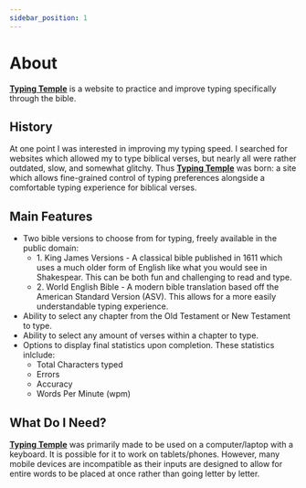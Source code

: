 ```yaml
---
sidebar_position: 1
---
```


# About

**[Typing Temple](https://www.typingtemple.com/)** is a website to practice and improve typing specifically through the bible.

## History

At one point I was interested in improving my typing speed. I searched for websites which allowed my to type biblical verses, but nearly all were rather outdated, slow, and somewhat glitchy. Thus **[Typing Temple](https://www.typingtemple.com/)** was born: a site which allows fine-grained control of typing preferences alongside a comfortable typing experience for biblical verses.

## Main Features

- Two bible versions to choose from for typing, freely available in the public domain:
	- 1\. King James Versions - A classical bible published in 1611 which uses a much older form of English like what you would see in Shakespear. This can be both fun and challenging to read and type.
	- 2\. World English Bible - A modern bible translation based off the American Standard Version (ASV). This allows for a more easily understandable typing experience.
- Ability to select any chapter from the Old Testament or New Testament to type.
- Ability to select any amount of verses within a chapter to type.
- Options to display final statistics upon completion. These statistics inlclude:
	- Total Characters typed
	- Errors
	- Accuracy
	- Words Per Minute (wpm)

## What Do I Need?

**[Typing Temple](https://www.typingtemple.com/)** was primarily made to be used on a computer/laptop with a keyboard. It is possible for it to work on tablets/phones. However, many mobile devices are incompatible as their inputs are designed to allow for entire words to be placed at once rather than going letter by letter.

